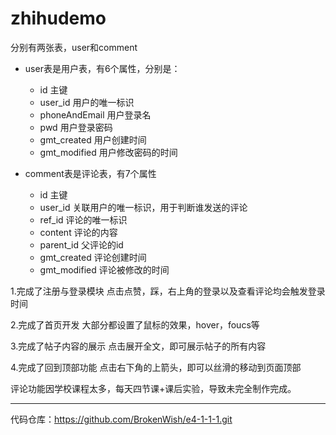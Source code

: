 # zhihudemo

分别有两张表，user和comment

* user表是用户表，有6个属性，分别是：
  * id 主键
  * user_id 用户的唯一标识
  * phoneAndEmail 用户登录名
  * pwd 用户登录密码
  * gmt_created 用户创建时间
  * gmt_modified 用户修改密码的时间
  

* comment表是评论表，有7个属性
    * id 主键
    * user_id 关联用户的唯一标识，用于判断谁发送的评论
    * ref_id 评论的唯一标识
    * content 评论的内容
    * parent_id 父评论的id
    * gmt_created 评论创建时间
    * gmt_modified 评论被修改的时间
  

1.完成了注册与登录模块
    点击点赞，踩，右上角的登录以及查看评论均会触发登录时间

2.完成了首页开发
    大部分都设置了鼠标的效果，hover，foucs等

3.完成了帖子内容的展示
  点击展开全文，即可展示帖子的所有内容

4.完成了回到顶部功能
  点击右下角的上箭头，即可以丝滑的移动到页面顶部

评论功能因学校课程太多，每天四节课+课后实验，导致未完全制作完成。

------------------------------------------------------

代码仓库：https://github.com/BrokenWish/e4-1-1-1.git
